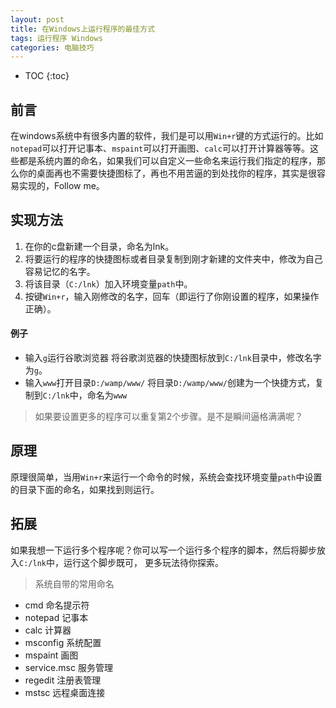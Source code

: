 ```yaml
---
layout: post
title: 在Windows上运行程序的最佳方式
tags: 运行程序 Windows
categories: 电脑技巧
---
```

* TOC
{:toc}

## 前言
在windows系统中有很多内置的软件，我们是可以用`Win+r`键的方式运行的。比如`notepad`可以打开记事本、`mspaint`可以打开画图、`calc`可以打开计算器等等。这些都是系统内置的命名，如果我们可以自定义一些命名来运行我们指定的程序，那么你的桌面再也不需要快捷图标了，再也不用苦逼的到处找你的程序，其实是很容易实现的，Follow me。

## 实现方法
1. 在你的c盘新建一个目录，命名为lnk。
2. 将要运行的程序的快捷图标或者目录复制到刚才新建的文件夹中，修改为自己容易记忆的名字。
3. 将该目录（`C:/lnk`）加入环境变量`path`中。
4. 按键`Win+r`，输入刚修改的名字，回车（即运行了你刚设置的程序，如果操作正确）。

#### 例子
* 输入`g`运行谷歌浏览器
    将谷歌浏览器的快捷图标放到`C:/lnk`目录中，修改名字为`g`。
* 输入`www`打开目录`D:/wamp/www/`
    将目录`D:/wamp/www/`创建为一个快捷方式，复制到`C:/lnk`中，命名为`www`

> 如果要设置更多的程序可以重复第2个步骤。是不是瞬间逼格满满呢？

## 原理
原理很简单，当用`Win+r`来运行一个命令的时候，系统会查找环境变量`path`中设置的目录下面的命名，如果找到则运行。

## 拓展

如果我想一下运行多个程序呢？你可以写一个运行多个程序的脚本，然后将脚步放入`C:/lnk`中，运行这个脚步既可， 更多玩法待你探索。

> 系统自带的常用命名

* cmd 命名提示符
* notepad 记事本
* calc 计算器
* msconfig 系统配置
* mspaint 画图
* service.msc 服务管理
* regedit 注册表管理
* mstsc 远程桌面连接
